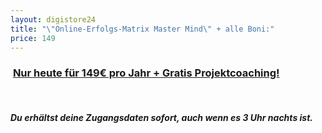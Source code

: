 ```yaml
---
layout: digistore24
title: "\"Online-Erfolgs-Matrix Master Mind\" + alle Boni:"
price: 149
---
```

<h3>&#xA0;<span style="text-decoration:underline;">Nur heute f&#xFC;r 149&#x20AC; pro Jahr + Gratis Projektcoaching!</span></h3><br>
<h5>Du erh&#xE4;ltst deine Zugangsdaten sofort, auch wenn es 3 Uhr nachts ist.</h5><br>
<h6>&#xA0;</h6><br>
<h5>&#xA0;&#xA0;</h5>